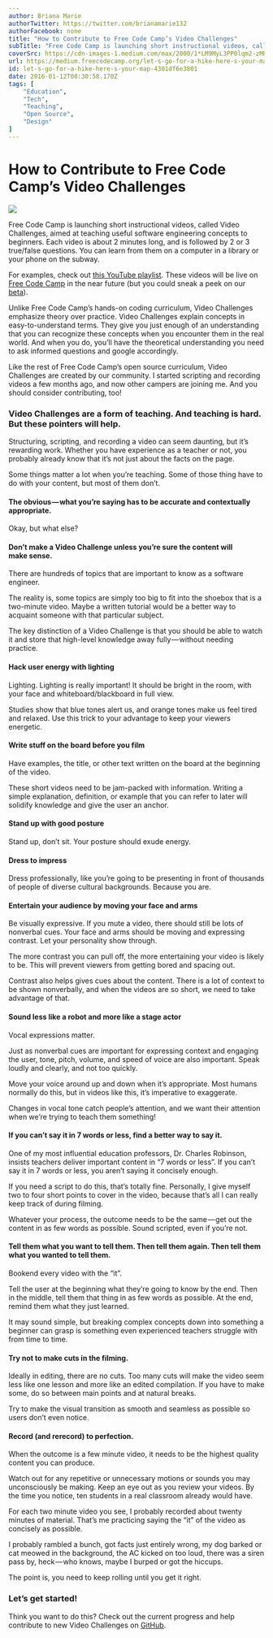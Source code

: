 ```yaml
---
author: Briana Marie
authorTwitter: https://twitter.com/brianamarie132
authorFacebook: none
title: "How to Contribute to Free Code Camp’s Video Challenges"
subTitle: "Free Code Camp is launching short instructional videos, called Video Challenges, aimed at teaching useful software engineering concepts t..."
coverSrc: https://cdn-images-1.medium.com/max/2000/1*LM9MyL3PP0lqm2-zMR2-LQ.jpeg
url: https://medium.freecodecamp.org/let-s-go-for-a-hike-here-s-your-map-4301df6e3801
id: let-s-go-for-a-hike-here-s-your-map-4301df6e3801
date: 2016-01-12T08:30:58.170Z
tags: [
	"Education",
	"Tech",
	"Teaching",
	"Open Source",
	"Design"
]
---
```

# How to Contribute to Free Code Camp’s Video Challenges











![](https://cdn-images-1.medium.com/max/2000/1*LM9MyL3PP0lqm2-zMR2-LQ.jpeg)












Free Code Camp is launching short instructional videos, called Video Challenges, aimed at teaching useful software engineering concepts to beginners. Each video is about 2 minutes long, and is followed by 2 or 3 true/false questions. You can learn from them on a computer in a library or your phone on the subway.

For examples, check out [this YouTube playlist](https://www.youtube.com/playlist?list=PLWKjhJtqVAbmfoj2Th9fvxhHIeqFO7wOy). These videos will be live on [Free Code Camp](http://www.freecodecamp.com/) in the near future (but you could sneak a peek on our [beta](http://beta.freecodecamp.com/hikes)).

Unlike Free Code Camp’s hands-on coding curriculum, Video Challenges emphasize theory over practice. Video Challenges explain concepts in easy-to-understand terms. They give you just enough of an understanding that you can recognize these concepts when you encounter them in the real world. And when you do, you’ll have the theoretical understanding you need to ask informed questions and google accordingly.

Like the rest of Free Code Camp’s open source curriculum, Video Challenges are created by our community. I started scripting and recording videos a few months ago, and now other campers are joining me. And you should consider contributing, too!

### Video Challenges are a form of teaching. And teaching is hard. But these pointers will help.

Structuring, scripting, and recording a video can seem daunting, but it’s rewarding work. Whether you have experience as a teacher or not, you probably already know that it’s not just about the facts on the page.

Some things matter a lot when you’re teaching. Some of those thing have to do with your content, but most of them don’t.

#### The obvious — what you’re saying has to be accurate and contextually appropriate.














Okay, but what else?

#### Don’t make a Video Challenge unless you’re sure the content will make sense.














There are hundreds of topics that are important to know as a software engineer.

The reality is, some topics are simply too big to fit into the shoebox that is a two-minute video. Maybe a written tutorial would be a better way to acquaint someone with that particular subject.

The key distinction of a Video Challenge is that you should be able to watch it and store that high-level knowledge away fully — without needing practice.

#### Hack user energy with lighting














Lighting. Lighting is really important! It should be bright in the room, with your face and whiteboard/blackboard in full view.

Studies show that blue tones alert us, and orange tones make us feel tired and relaxed. Use this trick to your advantage to keep your viewers energetic.

#### Write stuff on the board before you film














Have examples, the title, or other text written on the board at the beginning of the video.

These short videos need to be jam-packed with information. Writing a simple explanation, definition, or example that you can refer to later will solidify knowledge and give the user an anchor.

#### Stand up with good posture














Stand up, don’t sit. Your posture should exude energy.

#### Dress to impress














Dress professionally, like you’re going to be presenting in front of thousands of people of diverse cultural backgrounds. Because you are.

#### Entertain your audience by moving your face and arms














Be visually expressive. If you mute a video, there should still be lots of nonverbal cues. Your face and arms should be moving and expressing contrast. Let your personality show through.

The more contrast you can pull off, the more entertaining your video is likely to be. This will prevent viewers from getting bored and spacing out.

Contrast also helps gives cues about the content. There is a lot of context to be shown nonverbally, and when the videos are so short, we need to take advantage of that.

#### Sound less like a robot and more like a stage actor














Vocal expressions matter.

Just as nonverbal cues are important for expressing context and engaging the user, tone, pitch, volume, and speed of voice are also important. Speak loudly and clearly, and not too quickly.

Move your voice around up and down when it’s appropriate. Most humans normally do this, but in videos like this, it’s imperative to exaggerate.

Changes in vocal tone catch people’s attention, and we want their attention when we’re trying to teach them something!

#### If you can’t say it in 7 words or less, find a better way to say it.














One of my most influential education professors, Dr. Charles Robinson, insists teachers deliver important content in “7 words or less”. If you can’t say it in 7 words or less, you aren’t saying it concisely enough.

If you need a script to do this, that’s totally fine. Personally, I give myself two to four short points to cover in the video, because that’s all I can really keep track of during filming.

Whatever your process, the outcome needs to be the same — get out the content in as few words as possible. Sound scripted, even if you’re not.

#### Tell them what you want to tell them. Then tell them again. Then tell them what you wanted to tell them.














Bookend every video with the “it”.

Tell the user at the beginning what they’re going to know by the end. Then in the middle, tell them that thing in as few words as possible. At the end, remind them what they just learned.

It may sound simple, but breaking complex concepts down into something a beginner can grasp is something even experienced teachers struggle with from time to time.

#### Try not to make cuts in the filming.














Ideally in editing, there are no cuts. Too many cuts will make the video seem less like one lesson and more like an edited compilation. If you have to make some, do so between main points and at natural breaks.

Try to make the visual transition as smooth and seamless as possible so users don’t even notice.

#### Record (and rerecord) to perfection.














When the outcome is a few minute video, it needs to be the highest quality content you can produce.

Watch out for any repetitive or unnecessary motions or sounds you may unconsciously be making. Keep an eye out as you review your videos. By the time you notice, ten students in a real classroom already would have.

For each two minute video you see, I probably recorded about twenty minutes of material. That’s me practicing saying the “it” of the video as concisely as possible.

I probably rambled a bunch, got facts just entirely wrong, my dog barked or cat meowed in the background, the AC kicked on too loud, there was a siren pass by, heck — who knows, maybe I burped or got the hiccups.

The point is, you need to keep rolling until you get it right.

### Let’s get started!

Think you want to do this? Check out the current progress and help contribute to new Video Challenges on [GitHub](https://github.com/FreeCodeCamp/hikes).








